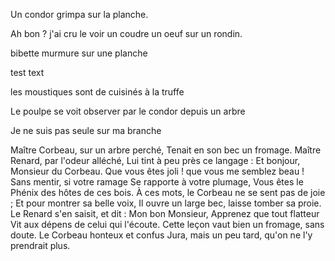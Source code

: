 Un condor grimpa sur la planche.

Ah bon ? j'ai cru le voir un coudre un oeuf sur un rondin.

bibette murmure sur une planche

test text

les moustiques sont de cuisinés à la truffe

Le poulpe se voit observer par le condor depuis un arbre

Je ne suis pas seule sur ma branche

Maître Corbeau, sur un arbre perché,
Tenait en son bec un fromage.
Maître Renard, par l'odeur alléché,
Lui tint à peu près ce langage :
Et bonjour, Monsieur du Corbeau.
Que vous êtes joli ! que vous me semblez beau !
Sans mentir, si votre ramage
Se rapporte à votre plumage,
Vous êtes le Phénix des hôtes de ces bois.
À ces mots, le Corbeau ne se sent pas de joie ;
Et pour montrer sa belle voix,
Il ouvre un large bec, laisse tomber sa proie.
Le Renard s'en saisit, et dit : Mon bon Monsieur,
Apprenez que tout flatteur
Vit aux dépens de celui qui l'écoute.
Cette leçon vaut bien un fromage, sans doute.
Le Corbeau honteux et confus
Jura, mais un peu tard, qu'on ne l'y prendrait plus.
